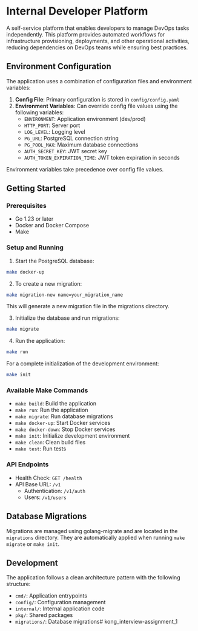 # Internal Developer Platform

A self-service platform that enables developers to manage DevOps tasks independently. This platform provides automated workflows for infrastructure provisioning, deployments, and other operational activities, reducing dependencies on DevOps teams while ensuring best practices.

## Environment Configuration

The application uses a combination of configuration files and environment variables:

1. **Config File**: Primary configuration is stored in `config/config.yaml`
2. **Environment Variables**: Can override config file values using the following variables:
   - `ENVIRONMENT`: Application environment (dev/prod)
   - `HTTP_PORT`: Server port
   - `LOG_LEVEL`: Logging level
   - `PG_URL`: PostgreSQL connection string
   - `PG_POOL_MAX`: Maximum database connections
   - `AUTH_SECRET_KEY`: JWT secret key
   - `AUTH_TOKEN_EXPIRATION_TIME`: JWT token expiration in seconds

Environment variables take precedence over config file values.

## Getting Started

### Prerequisites

- Go 1.23 or later
- Docker and Docker Compose
- Make

### Setup and Running

1. Start the PostgreSQL database:

```bash
make docker-up
```
2. To create a new migration:

```bash
make migration-new name=your_migration_name
```

This will generate a new migration file in the migrations directory.

3. Initialize the database and run migrations:

```bash
make migrate
```

4. Run the application:

```bash
make run
```

For a complete initialization of the development environment:

```bash
make init
```


### Available Make Commands

- `make build`: Build the application
- `make run`: Run the application
- `make migrate`: Run database migrations
- `make docker-up`: Start Docker services
- `make docker-down`: Stop Docker services
- `make init`: Initialize development environment
- `make clean`: Clean build files
- `make test`: Run tests

### API Endpoints

- Health Check: `GET /health`
- API Base URL: `/v1`
  - Authentication: `/v1/auth`
  - Users: `/v1/users`

## Database Migrations

Migrations are managed using golang-migrate and are located in the `migrations` directory. They are automatically applied when running `make migrate` or `make init`.

## Development

The application follows a clean architecture pattern with the following structure:
- `cmd/`: Application entrypoints
- `config/`: Configuration management
- `internal/`: Internal application code
- `pkg/`: Shared packages
- `migrations/`: Database migrations# kong_interview-assignment_1
